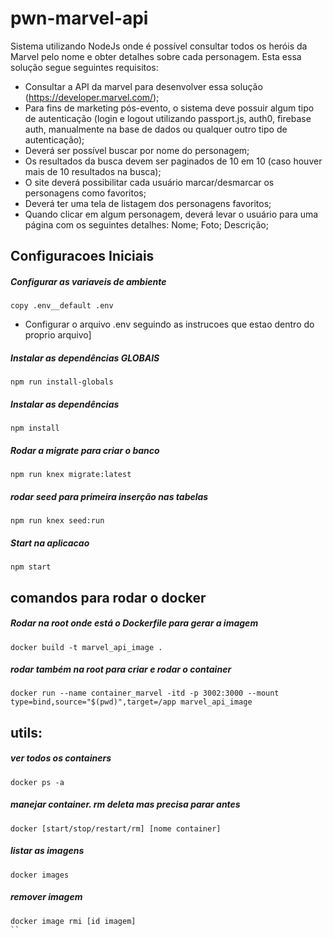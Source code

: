 # pwn-marvel-api

Sistema utilizando NodeJs onde é possível consultar todos os heróis da Marvel pelo nome e obter detalhes sobre cada personagem. 
Esta essa solução segue seguintes requisitos:
* Consultar a API da marvel para desenvolver essa solução (https://developer.marvel.com/);
* Para fins de marketing pós-evento, o sistema deve possuir algum tipo de autenticação (login e
logout utilizando passport.js, auth0, firebase auth, manualmente na base de dados ou qualquer
outro tipo de autenticação);
* Deverá ser possível buscar por nome do personagem;
* Os resultados da busca devem ser paginados de 10 em 10 (caso houver mais de 10 resultados na
busca);
* O site deverá possibilitar cada usuário marcar/desmarcar os personagens como favoritos;
* Deverá ter uma tela de listagem dos personagens favoritos;
* Quando clicar em algum personagem, deverá levar o usuário para uma página com os seguintes
detalhes: Nome; Foto; Descrição;


## Configuracoes Iniciais
##### Configurar as variaveis de ambiente
```
copy .env__default .env
```
* Configurar o arquivo .env seguindo as instrucoes que estao dentro do proprio arquivo]
##### Instalar as dependências GLOBAIS
```
npm run install-globals
```

##### Instalar as dependências
```
npm install
```
##### Rodar a migrate para criar o banco
```
npm run knex migrate:latest
```

##### rodar seed para primeira inserção nas tabelas
```
npm run knex seed:run
```


##### Start na aplicacao
```
npm start
```

## comandos para rodar o docker
##### Rodar na root onde está o Dockerfile para gerar a imagem
```
docker build -t marvel_api_image .
```

##### rodar também na root para criar e rodar o container
```
docker run --name container_marvel -itd -p 3002:3000 --mount type=bind,source="$(pwd)",target=/app marvel_api_image
```

## utils:

##### ver todos os containers
```
docker ps -a
```  

##### manejar container. rm deleta mas precisa parar antes
```
docker [start/stop/restart/rm] [nome container]
```

##### listar as imagens
```
docker images
```

##### remover imagem
```
docker image rmi [id imagem]
``

